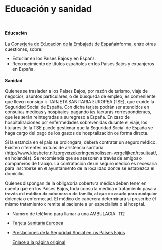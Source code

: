   Educación y sanidad
===================

    ​

#### Educación

La [Consejería de Educación de la Embajada de España](http://www.mecd.gob.es/paisesbajos/oficinasycentros/oficinas-educacion.html)informa, entre otras cuestiones, sobre:

* Estudiar en los Países Bajos y en España.
* Reconocimiento de títulos españoles en los Países Bajos y extranjeros en España.

#### Sanidad

Quienes se trasladen a los Países Bajos, por razón de turismo, viaje de negocios, asuntos particulares, o de búsqueda de empleo, es conveniente que lleven consigo la TARJETA SANITARIA EUROPEA (TSE), que expide la Seguridad Social de España. Con dicha tarjeta podrán ser atendidos en consultas médicas y hospitales, pagando las facturas correspondientes, que les serán reintegradas a su regreso a España. En caso de hospitalizaciones por enfermedades sobrevenidas durante el viaje, los titulares de la TSE puede gestionar que la Seguridad Social de España se haga cargo del pago de los gastos de hospitalización de forma directa. 

Si la estancia en el país se prolongara, deberá contratar un seguro médico. Existen diferentes mutuas de asistencia sanitaria (<http://www.kiesbeter.nl/zorgverzekeringen/polissen-vergelijken/resultaat/>, en holandés). Se recomienda que se asesoren a través de amigos o compañeros de trabajo. La contratación de un seguro médico es necesaria para inscribirse en el ayuntamiento de la localidad donde se establezca el domicilio. 

Quienes dispongan de la obligatoria cobertura médica deben tener en cuenta que en los Países Bajos, toda consulta médica o tratamiento pasa a través del médico de cabecera o de familia, al que se acude para cualquier dolencia o enfermedad. El médico de cabecera determinará si prescribe él mismo tratamiento o remite al paciente a un especialista o al hospital.

* Número de teléfono para llamar a una AMBULACIA:  112
* [Tarjeta Sanitaria Europea](http://www.seg-social.es/Internet_1/Trabajadores/PrestacionesPension10935/Asistenciasanitaria/DesplazamientosporE11566/TSE2/index.htm#128573)
* [Prestaciones de la Seguridad Social en los Países Bajos](http://www.empleo.gob.es/es/mundo/consejerias/paisesBajos/pensiones/prestaciones.htm)

   [Enlace a la página original](https://www.exteriores.gob.es/Consulados/amsterdam/es/ViajarA/Paginas/Educaci%c3%b3n-y-sanidad.aspx)
